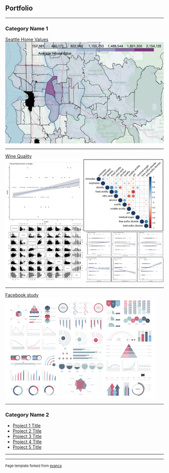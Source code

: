 ## Portfolio

---

### Category Name 1 

[Seattle Home Values](/home_val_proj)
<img src="images/Screen Shot 2021-01-20 at 7.01.35 PM.png"/>

---
[Wine Quality](/pdf/sample_presentation.pdf)
<img src="images/wine_compilation.png"/>

---
[Facebook study](http://example.com/)
<img src="images/dummy_thumbnail.jpg?raw=true"/>

---

### Category Name 2

- [Project 1 Title](http://example.com/)
- [Project 2 Title](http://example.com/)
- [Project 3 Title](http://example.com/)
- [Project 4 Title](http://example.com/)
- [Project 5 Title](http://example.com/)

---




---
<p style="font-size:11px">Page template forked from <a href="https://github.com/evanca/quick-portfolio">evanca</a></p>
<!-- Remove above link if you don't want to attibute -->
